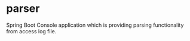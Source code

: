 # parser
Spring Boot Console application which is providing parsing functionality from access log file.
